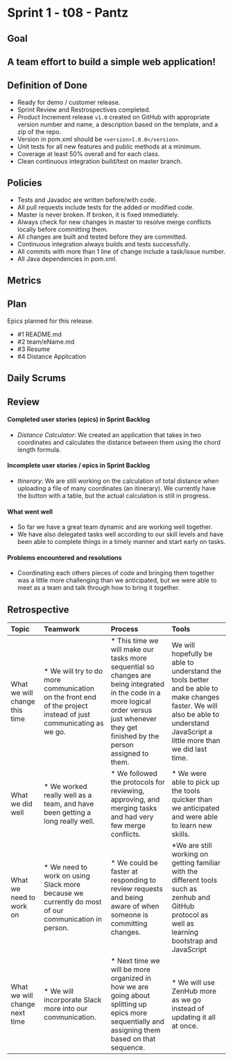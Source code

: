 # Sprint 1 - t08 - Pantz

## Goal

## A team effort to build a simple web application!

## Definition of Done

* Ready for demo / customer release.
* Sprint Review and Restrospectives completed.
* Product Increment release `v1.0` created on GitHub with appropriate version number and name, a description based on the template, and a zip of the repo.
* Version in pom.xml should be `<version>1.0.0</version>`.
* Unit tests for all new features and public methods at a minimum.
* Coverage at least 50% overall and for each class.
* Clean continuous integration build/test on master branch.

## Policies

* Tests and Javadoc are written before/with code.  
* All pull requests include tests for the added or modified code.
* Master is never broken.  If broken, it is fixed immediately.
* Always check for new changes in master to resolve merge conflicts locally before committing them.
* All changes are built and tested before they are committed.
* Continuous integration always builds and tests successfully.
* All commits with more than 1 line of change include a task/issue number.
* All Java dependencies in pom.xml.


## Metrics 

## Plan

Epics planned for this release.

* #1 README.md
* #2 team/eName.md
* #3 Resume
* #4 Distance Application

## Daily Scrums

## Review

#### Completed user stories (epics) in Sprint Backlog 
* *Distance Calculator*: We created an application that takes in two coordinates and calculates the distance between them using the chord length formula.

#### Incomplete user stories / epics in Sprint Backlog 
* *Itinerary*: We are still working on the calculation of total distance when uploading a file of many coordinates (an itinerary). We currently have the button with a table, but the actual calculation is still in progress.

#### What went well
* So far we have a great team dynamic and are working well together. 
* We have also delegated tasks well according to our skill levels and have been able to complete things in a timely manner and start early on tasks.

#### Problems encountered and resolutions
* Coordinating each others pieces of code and bringing them together was a little more challenging than we anticipated, but we were able to meet as a team and talk through how to bring it together. 

## Retrospective

Topic | Teamwork | Process | Tools
:--- | :--- | :--- | :---
What we will change this time | * We will try to do more communication on the front end of the project instead of just communicating as we go. | * This time we will make our tasks more sequential so changes are being integrated in the code in a more logical order versus just whenever they get finished by the person assigned to them. | We will hopefully be able to understand the tools better and be able to make changes faster. We will also be able to understand JavaScript a little more than we did last time.
What we did well | * We worked really well as a team, and have been getting a long really well.  |* We followed the protocols for reviewing, approving, and merging tasks and had very few merge conflicts.  | * We were able to pick up the tools quicker than we anticipated and were able to learn new skills.
What we need to work on | * We need to work on using Slack more because we currently do most of our communication in person. | * We could be faster at responding to review requests and being aware of when someone is committing changes. | *We are still working on getting familiar with the different tools such as zenhub and GitHub protocol as well as learning bootstrap and JavaScript
What we will change next time | * We will incorporate Slack more into our communication. | * Next time we will be more organized in how we are going about splitting up epics more sequentially and assigning them based on that sequence.   | * We will use ZenHub more as we go instead of updating it all at once.
